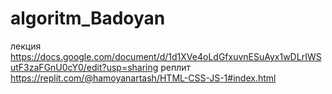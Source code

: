 # algoritm_Badoyan
лекция https://docs.google.com/document/d/1d1XVe4oLdGfxuvnESuAyx1wDLrIWSutF3zaFGnU0cY0/edit?usp=sharing
реплит https://replit.com/@hamoyanartash/HTML-CSS-JS-1#index.html
